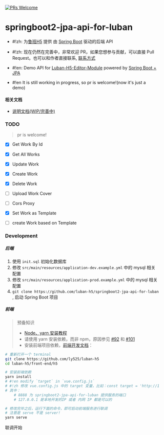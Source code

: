[![PRs Welcome](https://img.shields.io/badge/PRs-welcome-brightgreen.svg?style=flat-square)](http://makeapullrequest.com)

# springboot2-jpa-api-for-luban

* #!zh: 为[鲁班H5](https://github.com/ly525/luban-h5) 提供 由 [Spring Boot](https://spring.io/projects/spring-boot) 驱动的后端 API
* #!zh: 现在仍然在完善中，非常欢迎 PR，如果您想参与贡献，可以直接 Pull Request。也可以和作者直接联系, [联系方式](https://github.com/ly525/luban-h5#%E4%BA%A4%E6%B5%81%E7%BE%A4)

* #!en: Demo API for [Luban-H5-Editor-Module](https://github.com/ly525/luban-h5) powered by [Spring Boot + JPA](https://spring.io/projects/spring-boot)
* #!en It is still working in progress, so pr is welcome!(now it's just a demo)

#### 相关文档
* [说明文档(WIP/完善中)](https://www.yuque.com/xpm1xa/rgf7kz/xkm4aq)


### TODO
> pr is welcome!

- [x] Get Work By Id
- [x] Get All Works
- [x] Update Work
- [x] Create Work
- [x] Delete Work
- [ ] Upload Work Cover
- [ ] Cors Proxy
- [x] Set Work as Template
- [ ] create Work based on Template


### Development
##### 后端
1. 使用 `init.sql` 初始化数据库
2. 修改 `src/main/resources/application-dev.example.yml`  中的 mysql 相关配置
3. 修改 `src/main/resources/application-prod.example.yml` 中的 mysql 相关配置
4. `git clone https://github.com/luban-h5/springboot2-jpa-api-for-luban` , 启动 Spring Boot 项目


##### 前端
> 预备知识
> * [Node、yarn 安装教程](https://github.com/ly525/luban-h5/blob/dev/docs/zh/getting-started/quick-start.md#nodeyarnnpm%E5%AE%89%E8%A3%85)
> * 请使用 yarn 安装依赖，而非 npm，原因参见 [#92](https://github.com/ly525/luban-h5/issues/92) 和 [#101](https://github.com/ly525/luban-h5/issues/101) 
> * 安装前端项目依赖，[前端开发文档](https://github.com/ly525/luban-h5/blob/dev/docs/zh/getting-started/quick-start.md)：


```bash
# 重新打开一个 terminal 
git clone https://github.com/ly525/luban-h5
cd luban-h5/front-end/h5

# 安装前端依赖
yarn install 
# #!en modify `target` in `vue.config.js`
# #!zh 修改 vue.config.js 中的 target 变量，比如：const target = 'http://127.0.0.1:8888'，
# 其中：
    # 8888 为 springboot2-jpa-api-for-luban 提供服务的端口
    # 127.0.0.1 是本地开发的IP 或者 内网 IP 都是可以的

# 修改完毕之后，运行下面的命令，即可启动前端服务进行联调 
# 注意是 serve 不是 server!
yarn serve 

```

联调开始
